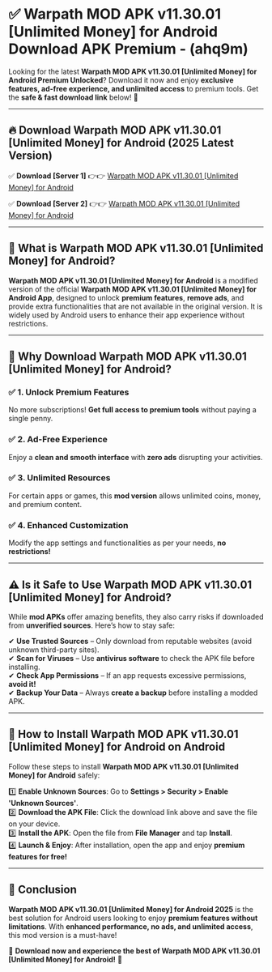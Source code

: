 
# ✅ Warpath MOD APK v11.30.01 [Unlimited Money] for Android Download APK Premium -  (ahq9m) 

Looking for the latest **Warpath MOD APK v11.30.01 [Unlimited Money] for Android Premium Unlocked**? Download it now and enjoy **exclusive features, ad-free experience, and unlimited access** to premium tools. Get the **safe & fast download link** below! 🚀

---

## 🔥 Download Warpath MOD APK v11.30.01 [Unlimited Money] for Android (2025 Latest Version)

✅ **Download [Server 1]** 👉👉 [Warpath MOD APK v11.30.01 [Unlimited Money] for Android ](https://apkcomod.com?title=Warpath_MOD_APK_v11.30.01_[Unlimited_Money]_for_Android)  

✅ **Download [Server 2]** 👉👉 [Warpath MOD APK v11.30.01 [Unlimited Money] for Android ](https://apkcomod.com?title=Warpath_MOD_APK_v11.30.01_[Unlimited_Money]_for_Android)  


---

## 📌 What is Warpath MOD APK v11.30.01 [Unlimited Money] for Android?

**Warpath MOD APK v11.30.01 [Unlimited Money] for Android** is a modified version of the official **Warpath MOD APK v11.30.01 [Unlimited Money] for Android App**, designed to unlock **premium features**, **remove ads**, and provide extra functionalities that are not available in the original version. It is widely used by Android users to enhance their app experience without restrictions.

---

## 🌟 Why Download Warpath MOD APK v11.30.01 [Unlimited Money] for Android?

### ✅ 1. Unlock Premium Features
No more subscriptions! **Get full access to premium tools** without paying a single penny.

### ✅ 2. Ad-Free Experience
Enjoy a **clean and smooth interface** with **zero ads** disrupting your activities.

### ✅ 3. Unlimited Resources
For certain apps or games, this **mod version** allows unlimited coins, money, and premium content.

### ✅ 4. Enhanced Customization
Modify the app settings and functionalities as per your needs, **no restrictions!**

---

## ⚠️ Is it Safe to Use Warpath MOD APK v11.30.01 [Unlimited Money] for Android?

While **mod APKs** offer amazing benefits, they also carry risks if downloaded from **unverified sources**. Here’s how to stay safe:

✔ **Use Trusted Sources** – Only download from reputable websites (avoid unknown third-party sites).  
✔ **Scan for Viruses** – Use **antivirus software** to check the APK file before installing.  
✔ **Check App Permissions** – If an app requests excessive permissions, **avoid it!**  
✔ **Backup Your Data** – Always **create a backup** before installing a modded APK.

---

## 📲 How to Install Warpath MOD APK v11.30.01 [Unlimited Money] for Android on Android

Follow these steps to install **Warpath MOD APK v11.30.01 [Unlimited Money] for Android** safely:

1️⃣ **Enable Unknown Sources**: Go to **Settings > Security > Enable 'Unknown Sources'**.  
2️⃣ **Download the APK File**: Click the download link above and save the file on your device.  
3️⃣ **Install the APK**: Open the file from **File Manager** and tap **Install**.  
4️⃣ **Launch & Enjoy**: After installation, open the app and enjoy **premium features for free!**

---

## 🚀 Conclusion

**Warpath MOD APK v11.30.01 [Unlimited Money] for Android 2025** is the best solution for Android users looking to enjoy **premium features without limitations**. With **enhanced performance, no ads, and unlimited access**, this mod version is a must-have!

🔻 **Download now and experience the best of Warpath MOD APK v11.30.01 [Unlimited Money] for Android!** 🔻


